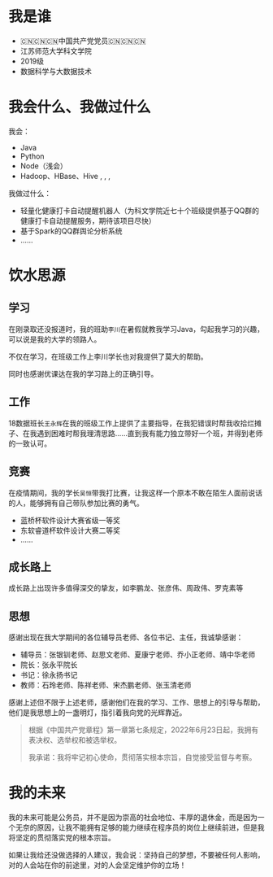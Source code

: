 # 我是谁

- 🇨🇳🇨🇳🇨🇳中国共产党党员🇨🇳🇨🇳🇨🇳
- 江苏师范大学科文学院
- 2019级
- 数据科学与大数据技术

# 我会什么、我做过什么

我会：

- Java
- Python
- Node（浅会）
- Hadoop、HBase、Hive , , ,

我做过什么：

- 轻量化健康打卡自动提醒机器人（为科文学院近七十个班级提供基于QQ群的健康打卡自动提醒服务，期待该项目尽快）
- 基于Spark的QQ群舆论分析系统
- ......

# 饮水思源

## 学习

在刚录取还没报道时，我的班助`李川`在暑假就教我学习Java，勾起我学习的兴趣，可以说是我的大学的领路人。

不仅在学习，在班级工作上李川学长也对我提供了莫大的帮助。

同时也感谢优课达在我的学习路上的正确引导。

## 工作

18数据班长`王永辉`在我的班级工作上提供了主要指导，在我犯错误时帮我收拾烂摊子、在我遇到困难时帮我理清思路......直到我有能力独立带好一个班，并得到老师的一致认可。

## 竞赛

在疫情期间，我的学长`吴恒`带我打比赛，让我这样一个原本不敢在陌生人面前说话的人，能够拥有自己带队参加比赛的勇气。

- 蓝桥杯软件设计大赛省级一等奖
- 东软睿道杯软件设计大赛二等奖
- ......

## 成长路上

成长路上出现许多值得深交的挚友，如李鹏龙、张彦伟、周政伟、罗克素等

## 思想

感谢出现在我大学期间的各位辅导员老师、各位书记、主任，我诚挚感谢：

- 辅导员：张银钏老师、赵思文老师、夏康宁老师、乔小正老师、靖中华老师
- 院长：张永平院长
- 书记：徐永扬书记
- 教师：石玲老师、陈祥老师、宋杰鹏老师、张玉清老师

感谢上述但不限于上述老师，感谢他们在我的学习、工作、思想上的引导与帮助，他们是我思想上的一盏明灯，指引着我向党的光辉靠近。

> 根据《中国共产党章程》第一章第七条规定，2022年6月23日起，我拥有表决权、选举权和被选举权。
>
> 我承诺：我将牢记初心使命，贯彻落实根本宗旨，自觉接受监督与考察。



# 我的未来



我的未来可能是公务员，并不是因为崇高的社会地位、丰厚的退休金，而是因为一个无奈的原因，让我不能拥有足够的能力继续在程序员的岗位上继续前进，但是我将坚定的贯彻落实党的根本宗旨。



如果让我给还没做选择的人建议，我会说：坚持自己的梦想，不要被任何人影响，对的人会站在你的前途里，对的人会坚定维护你的立场！